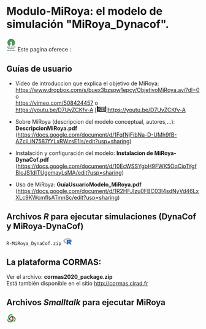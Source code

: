 # Modulo-MiRoya: el modelo de simulación "MiRoya_Dynacof".

<img alt="openSource" src="openSource.png" style="width: 5%; height: 5%">
Este pagina oferece :

## Guías de usuario
  - Video de introduccion que explica el objetivo de MiRoya: 
      https://www.dropbox.com/s/buex3bzspw1epcy/ObjetivoMiRoya.avi?dl=0           o  
      https://vimeo.com/508424457                                                 o  
      https://youtu.be/D7UvZCKfv-A [<img alt="video" src="videoObjetivoMiRoya.png" style="width: 5%; height: 5%">]https://youtu.be/D7UvZCKfv-A
      
  - Sobre MiRoya (descripcion del modelo conceptual, autores,...): 
      **DescripcionMiRoya.pdf**
      (https://docs.google.com/document/d/1FqfNjFibNa-D-UMh9fB-AZciLiN7587fYLxRWzsE1Is/edit?usp=sharing) 
    <br>
  - Instalación y configuración del modelo: 
      **Instalacion de MiRoya-DynaCof.pdf**
      (https://docs.google.com/document/d/10EcWSSYgbH9FWK5OqCio1YgfBlcJS1dITUgemayLsMA/edit?usp=sharing) 
    <br>
  - Uso de MiRoya: 
    **GuíaUsuarioModelo_MiRoya.pdf**
      (https://docs.google.com/document/d/1R2HFJIzu0FBC03I4sdNyVd46LxXLc9KWcmflsATmnSc/edit?usp=sharing)
      
## Archivos *R* para ejecutar simulaciones (DynaCof y MiRoya-DynaCof)

`R-MiRoya_DynaCof.zip`  <img alt="R" src="R.png" style="width: 5%; height: 5%">


## La plataforma CORMAS: 

  Ver el archivo: **cormas2020_package.zip** 
    <br>
  Está también disponible en el sitio http://cormas.cirad.fr 
    <br>
## Archivos *Smalltalk* para ejecutar MiRoya
<img alt="Smalltalk" src="cormas.png" style="width: 5%; height: 5%">

